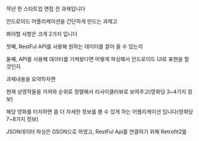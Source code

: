 작년 한 스타트업 면접 전 과제입니다

안드로이드 어플리케이션을 간단하게 만드는 과제고

봐야할 사항은 크게 2가지 입니다

첫째, RestFul API를 사용해 원하는 데이터를 끌어 올 수 있는지

둘째, API를 사용해 데이터를 가져왔다면 어떻게 파싱해서 안드로이드 UI로 표현을 할 것인지


과제내용을 요약하자면

현재 상영작들을 가져와 순위로 정렬해서 리사이클러뷰로 보여주고(영화당 3~4가지 정보)

해당 영화를 터치하면 좀 더 자세한 정보를 볼 수 있게 하는 어플리케이션 입니다(영화당 7~8가지 정보)


JSON데이터 파싱은 GSON으로 하였고, RestFul Api를 연결하기 위해 Retrofit2를 

